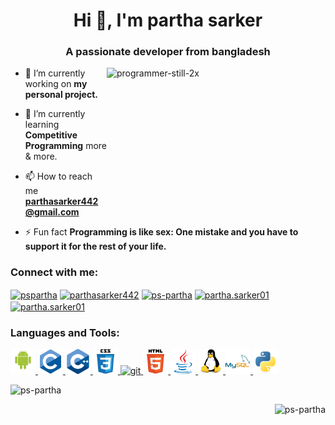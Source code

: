 <h1 align="center">Hi 👋, I'm partha sarker</h1>
<h3 align="center">A passionate developer from bangladesh</h3>
<a href="https://ibb.co/d5DGpwK"><img src="https://i.ibb.co/JsH5pwk/programmer-still-2x.gif" alt="programmer-still-2x" border="0" align="right" height="250px" width="350px"></a>

- 🔭 I’m currently working on **my personal project.**

- 🌱 I’m currently learning **Competitive Programming** more & more.

- 📫 How to reach me **parthasarker442@gmail.com**

- ⚡ Fun fact **Programming is like sex: One mistake and you have to support it for the rest of your life.**

<h3 align="left">Connect with me:</h3>
<p align="left">

<a href="https://www.hackerrank.com/pspartha" target="blank"><img align="center" src="https://raw.githubusercontent.com/rahuldkjain/github-profile-readme-generator/master/src/images/icons/Social/hackerrank.svg" alt="pspartha" height="30" width="40" /></a>
<a href="https://codeforces.com/profile/ps-partha" target="blank"><img align="center" src="https://raw.githubusercontent.com/rahuldkjain/github-profile-readme-generator/master/src/images/icons/Social/codeforces.svg" alt="parthasarker442" height="30" width="40" /></a>
<a href="https://linkedin.com/in/ps-partha" target="blank"><img align="center" src="https://raw.githubusercontent.com/rahuldkjain/github-profile-readme-generator/master/src/images/icons/Social/linked-in-alt.svg" alt="ps-partha" height="30" width="40" /></a>
<a href="https://fb.com/partha.sarker01" target="blank"><img align="center" src="https://raw.githubusercontent.com/rahuldkjain/github-profile-readme-generator/master/src/images/icons/Social/facebook.svg" alt="partha.sarker01" height="30" width="40" /></a>
<a href="https://instagram.com/partha.sarker01" target="blank"><img align="center" src="https://raw.githubusercontent.com/rahuldkjain/github-profile-readme-generator/master/src/images/icons/Social/instagram.svg" alt="partha.sarker01" height="30" width="40" /></a>
</p>

<h3 align="left">Languages and Tools:</h3>
<p align="left"> <a href="https://developer.android.com" target="_blank" rel="noreferrer"> <img src="https://raw.githubusercontent.com/devicons/devicon/master/icons/android/android-original-wordmark.svg" alt="android" width="40" height="40"/> </a> <a href="https://www.cprogramming.com/" target="_blank" rel="noreferrer"> <img src="https://raw.githubusercontent.com/devicons/devicon/master/icons/c/c-original.svg" alt="c" width="40" height="40"/> </a> <a href="https://www.w3schools.com/cpp/" target="_blank" rel="noreferrer"> <img src="https://raw.githubusercontent.com/devicons/devicon/master/icons/cplusplus/cplusplus-original.svg" alt="cplusplus" width="40" height="40"/> </a> <a href="https://www.w3schools.com/css/" target="_blank" rel="noreferrer"> <img src="https://raw.githubusercontent.com/devicons/devicon/master/icons/css3/css3-original-wordmark.svg" alt="css3" width="40" height="40"/> </a> <a href="https://git-scm.com/" target="_blank" rel="noreferrer"> <img src="https://www.vectorlogo.zone/logos/git-scm/git-scm-icon.svg" alt="git" width="40" height="40"/> </a> <a href="https://www.w3.org/html/" target="_blank" rel="noreferrer"> <img src="https://raw.githubusercontent.com/devicons/devicon/master/icons/html5/html5-original-wordmark.svg" alt="html5" width="40" height="40"/> </a> <a href="https://www.java.com" target="_blank" rel="noreferrer"> <img src="https://raw.githubusercontent.com/devicons/devicon/master/icons/java/java-original.svg" alt="java" width="40" height="40"/> </a> <a href="https://www.linux.org/" target="_blank" rel="noreferrer"> <img src="https://raw.githubusercontent.com/devicons/devicon/master/icons/linux/linux-original.svg" alt="linux" width="40" height="40"/> </a> <a href="https://www.mysql.com/" target="_blank" rel="noreferrer"> <img src="https://raw.githubusercontent.com/devicons/devicon/master/icons/mysql/mysql-original-wordmark.svg" alt="mysql" width="40" height="40"/> </a> <a href="https://www.python.org" target="_blank" rel="noreferrer"> <img src="https://raw.githubusercontent.com/devicons/devicon/master/icons/python/python-original.svg" alt="python" width="40" height="40"/> </a> </p>

<p>&nbsp;<img align="left" src="https://github-readme-stats.vercel.app/api?username=ps-partha&show_icons=true&locale=en" alt="ps-partha" /></p>

<p><img align="right" src="https://github-readme-stats.vercel.app/api/top-langs?username=ps-partha&show_icons=true&locale=en&layout=compact" alt="ps-partha" /></p>



